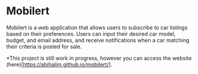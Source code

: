 # Mobilert

Mobilert is a web application that allows users to subscribe to car listings based on their preferences. Users can input their desired car model, budget, and email address, and receive notifications when a car matching their criteria is posted for sale.

*This project is still work in progress, however you can access the website (here)[https://abihalim.github.io/mobilert/]. 
